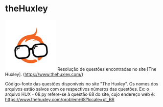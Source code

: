 # theHuxley
![Logotipo The Huxley](./hux.png) Resolução de questões encontradas no site [The Huxley]. (https://www.thehuxley.com/)

Código-fonte das questões disponíveis no site "The Huxley".
Os nomes dos arquivos estão salvos com os respectivos números das questões.
Ex: o arquivo HUX - 68.py refere-se à questão 68 do site, cujo endereço web é: https://www.thehuxley.com/problem/68?locale=pt_BR
